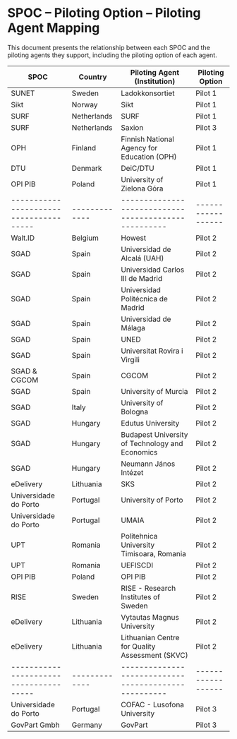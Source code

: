 # SPOC – Piloting Option – Piloting Agent Mapping

This document presents the relationship between each SPOC and the piloting agents they support, including the piloting option of each agent.

| SPOC                                 | Country     | Piloting Agent (Institution)                       | Piloting Option |
|--------------------------------------|-------------|----------------------------------------------------|------------------|
| SUNET                                | Sweden      | Ladokkonsortiet                                    | Pilot 1         |
| Sikt                                 | Norway      | Sikt                                               | Pilot 1         |
| SURF                                 | Netherlands | SURF                                               | Pilot 1         |
| SURF                                 | Netherlands | Saxion                                             | Pilot 3         |
| OPH                                  | Finland     | Finnish National Agency for Education (OPH)        | Pilot 1         |
| DTU                                  | Denmark     | DeiC/DTU                                           | Pilot 1         |
| OPI PIB                              | Poland      | University of Zielona Góra                         | Pilot 1         |
|--------------------------------------|-------------|----------------------------------------------------|------------------|
| Walt.ID                              | Belgium     | Howest                                             | Pilot 2         |
| SGAD                                 | Spain       | Universidad de Alcalá (UAH)                        | Pilot 2         |
| SGAD                                 | Spain       | Universidad Carlos III de Madrid                   | Pilot 2         |
| SGAD                                 | Spain       | Universidad Politécnica de Madrid                  | Pilot 2         |
| SGAD                                 | Spain       | Universidad de Málaga                              | Pilot 2         |
| SGAD                                 | Spain       | UNED                                               | Pilot 2         |
| SGAD                                 | Spain       | Universitat Rovira i Virgili                       | Pilot 2         |
| SGAD & CGCOM                         | Spain       | CGCOM                                              | Pilot 2         |
| SGAD                                 | Spain       | University of Murcia                               | Pilot 2         |
| SGAD                                 | Italy       | University of Bologna                              | Pilot 2         |
| SGAD                                 | Hungary     | Edutus University                                  | Pilot 2         |
| SGAD                                 | Hungary     | Budapest University of Technology and Economics    | Pilot 2         |
| SGAD                                 | Hungary     | Neumann János Intézet                              | Pilot 2         |
| eDelivery                            | Lithuania   | SKS                                                | Pilot 2         |
| Universidade do Porto                | Portugal    | University of Porto                                | Pilot 2         |
| Universidade do Porto                | Portugal    | UMAIA                                              | Pilot 2         |
| UPT                                  | Romania     | Politehnica University Timisoara, Romania          | Pilot 2         |
| UPT                                  | Romania     | UEFISCDI                                           | Pilot 2         |
| OPI PIB                              | Poland      | OPI PIB                                            | Pilot 2         |
| RISE                                 | Sweden      | RISE - Research Institutes of Sweden               | Pilot 2         |
| eDelivery                            | Lithuania   | Vytautas Magnus University                         | Pilot 2         |
| eDelivery                            | Lithuania   | Lithuanian Centre for Quality Assessment (SKVC)    | Pilot 2         |
|--------------------------------------|-------------|----------------------------------------------------|------------------|
| Universidade do Porto                | Portugal    | COFAC - Lusofona University                        | Pilot 3         |
| GovPart Gmbh                         | Germany     | GovPart                                            | Pilot 3         |